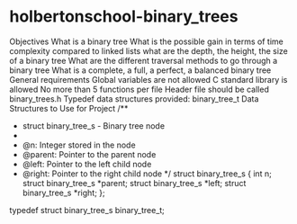 # holbertonschool-binary_trees
Objectives
What is a binary tree
What is the possible gain in terms of time complexity compared to linked lists
what are the depth, the height, the size of a binary tree
What are the different traversal methods to go through a binary tree
What is a complete, a full, a perfect, a balanced binary tree
General requirements
Global variables are not allowed
C standard library is allowed
No more than 5 functions per file
Header file should be called binary_trees.h
Typedef data structures provided: binary_tree_t
Data Structures to Use for Project
/**
 * struct binary_tree_s - Binary tree node
 *
 * @n: Integer stored in the node
 * @parent: Pointer to the parent node
 * @left: Pointer to the left child node
 * @right: Pointer to the right child node
 */
struct binary_tree_s
{
    int n;
    struct binary_tree_s *parent;
    struct binary_tree_s *left;
    struct binary_tree_s *right;
};

typedef struct binary_tree_s binary_tree_t;
